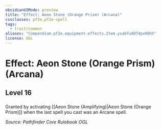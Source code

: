 ```yaml
---
obsidianUIMode: preview
title: "Effect: Aeon Stone (Orange Prism) (Arcana)"
cssclasses: pf2e,pf2e-spell
tags:
  - trait/common
aliases: "Compendium.pf2e.equipment-effects.Item.yvabfuAO74pvH8hh"
license: OGL
---
```

# Effect: Aeon Stone (Orange Prism) (Arcana)
## Level 16
### 






Granted by activating [[Aeon Stone (Amplifying)|Aeon Stone (Orange Prism)]] when the last spell you cast was an Arcane spell.

*Source: Pathfinder Core Rulebook*
*OGL*